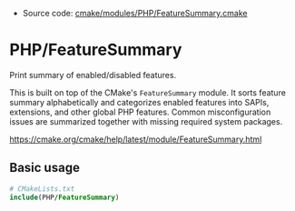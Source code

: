 <!-- This is auto-generated file. -->
* Source code: [cmake/modules/PHP/FeatureSummary.cmake](https://github.com/petk/php-build-system/blob/master/cmake/cmake/modules/PHP/FeatureSummary.cmake)

# PHP/FeatureSummary

Print summary of enabled/disabled features.

This is built on top of the CMake's `FeatureSummary` module. It sorts feature
summary alphabetically and categorizes enabled features into SAPIs, extensions,
and other global PHP features. Common misconfiguration issues are summarized
together with missing required system packages.

https://cmake.org/cmake/help/latest/module/FeatureSummary.html

## Basic usage

```cmake
# CMakeLists.txt
include(PHP/FeatureSummary)
```
